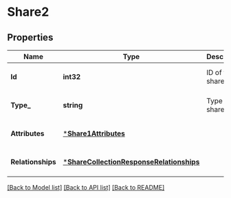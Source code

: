 # Share2

## Properties
Name | Type | Description | Notes
------------ | ------------- | ------------- | -------------
**Id** | **int32** | ID of the share. | [optional] [default to null]
**Type_** | **string** | Type of the share. | [optional] [default to null]
**Attributes** | [***Share1Attributes**](Share_1_attributes.md) |  | [optional] [default to null]
**Relationships** | [***ShareCollectionResponseRelationships**](ShareCollectionResponse_relationships.md) |  | [optional] [default to null]

[[Back to Model list]](../README.md#documentation-for-models) [[Back to API list]](../README.md#documentation-for-api-endpoints) [[Back to README]](../README.md)

